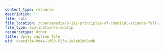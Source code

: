 ```yaml
---
content_type: resource
description: ''
file: null
file_location: /coursemedia/5-111-principles-of-chemical-science-fall-2008/cbacd334bd4a1f63523a2a7ab2b08ad8_wnOOQnW5Un4.srt
file_type: application/x-subrip
resourcetype: Other
title: 3play caption file
uid: cbacd334-bd4a-1f63-523a-2a7ab2b08ad8
---
```

